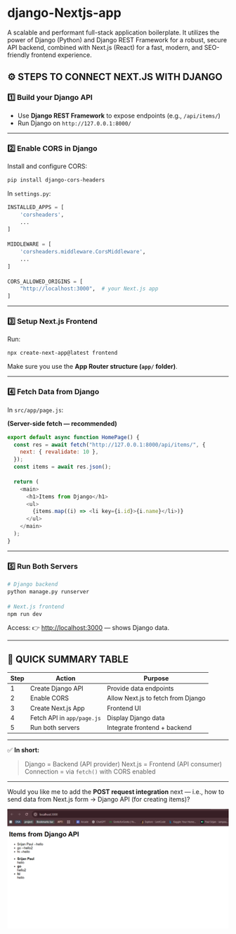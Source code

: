 # django-Nextjs-app
A scalable and performant full-stack application boilerplate. It utilizes the power of Django (Python) and Django REST Framework for a robust, secure API backend, combined with Next.js (React) for a fast, modern, and SEO-friendly frontend experience.



## ⚙️ STEPS TO CONNECT NEXT.JS WITH DJANGO

### **1️⃣ Build your Django API**

* Use **Django REST Framework** to expose endpoints (e.g., `/api/items/`)
* Run Django on `http://127.0.0.1:8000/`

---

### **2️⃣ Enable CORS in Django**

Install and configure CORS:

```bash
pip install django-cors-headers
```

In `settings.py`:

```python
INSTALLED_APPS = [
    'corsheaders',
    ...
]

MIDDLEWARE = [
    'corsheaders.middleware.CorsMiddleware',
    ...
]

CORS_ALLOWED_ORIGINS = [
    "http://localhost:3000",  # your Next.js app
]
```

---

### **3️⃣ Setup Next.js Frontend**

Run:

```bash
npx create-next-app@latest frontend
```

Make sure you use the **App Router structure (`app/` folder)**.

---

### **4️⃣ Fetch Data from Django**

In `src/app/page.js`:

**(Server-side fetch — recommended)**

```js
export default async function HomePage() {
  const res = await fetch("http://127.0.0.1:8000/api/items/", {
    next: { revalidate: 10 },
  });
  const items = await res.json();

  return (
    <main>
      <h1>Items from Django</h1>
      <ul>
        {items.map((i) => <li key={i.id}>{i.name}</li>)}
      </ul>
    </main>
  );
}
```

---

### **5️⃣ Run Both Servers**

```bash
# Django backend
python manage.py runserver

# Next.js frontend
npm run dev
```

Access:
👉 [http://localhost:3000](http://localhost:3000) — shows Django data.

---

## 🧾 QUICK SUMMARY TABLE

| Step | Action                     | Purpose                            |
| ---- | -------------------------- | ---------------------------------- |
| 1    | Create Django API          | Provide data endpoints             |
| 2    | Enable CORS                | Allow Next.js to fetch from Django |
| 3    | Create Next.js App         | Frontend UI                        |
| 4    | Fetch API in `app/page.js` | Display Django data                |
| 5    | Run both servers           | Integrate frontend + backend       |

---

✅ **In short:**

> Django = Backend (API provider)
> Next.js = Frontend (API consumer)
> Connection = via `fetch()` with CORS enabled

---

Would you like me to add the **POST request integration** next — i.e., how to send data from Next.js form → Django API (for creating items)?

![example screnshot](image.png)